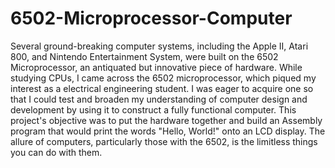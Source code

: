 # 6502-Microprocessor-Computer
Several ground-breaking computer systems, including the Apple II, Atari 800, and Nintendo Entertainment System, were built on the 6502 Microprocessor, an antiquated but innovative piece of hardware. While studying CPUs, I came across the 6502 microprocessor, which piqued my interest as a electrical engineering student. I was eager to acquire one so that I could test and broaden my understanding of computer design and development by using it to construct a fully functional computer. This project's objective was to put the hardware together and build an Assembly program that would print the words "Hello, World!" onto an LCD display. The allure of computers, particularly those with the 6502, is the limitless things you can do with them.
